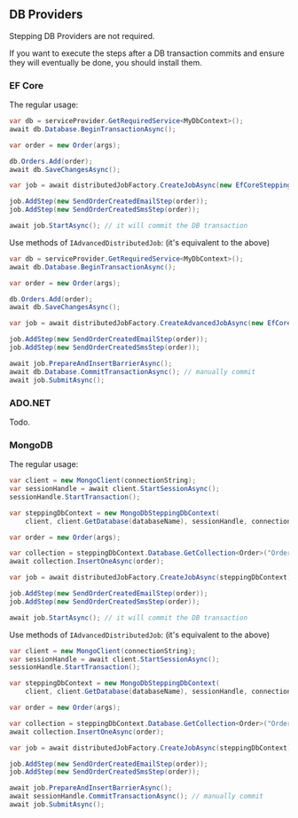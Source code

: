 ## DB Providers

Stepping DB Providers are not required.

If you want to execute the steps after a DB transaction commits and ensure they will eventually be done, you should install them.

### EF Core

The regular usage:

```csharp
var db = serviceProvider.GetRequiredService<MyDbContext>();
await db.Database.BeginTransactionAsync();

var order = new Order(args);

db.Orders.Add(order);
await db.SaveChangesAsync();

var job = await distributedJobFactory.CreateJobAsync(new EfCoreSteppingDbContext(db));

job.AddStep(new SendOrderCreatedEmailStep(order));
job.AddStep(new SendOrderCreatedSmsStep(order));

await job.StartAsync(); // it will commit the DB transaction
```

Use methods of `IAdvancedDistributedJob`: (it's equivalent to the above)

```csharp
var db = serviceProvider.GetRequiredService<MyDbContext>();
await db.Database.BeginTransactionAsync();

var order = new Order(args);

db.Orders.Add(order);
await db.SaveChangesAsync();

var job = await distributedJobFactory.CreateAdvancedJobAsync(new EfCoreSteppingDbContext(db));

job.AddStep(new SendOrderCreatedEmailStep(order));
job.AddStep(new SendOrderCreatedSmsStep(order));

await job.PrepareAndInsertBarrierAsync();
await db.Database.CommitTransactionAsync(); // manually commit
await job.SubmitAsync();
```

### ADO.NET

Todo.

### MongoDB

The regular usage:

```csharp
var client = new MongoClient(connectionString);
var sessionHandle = await client.StartSessionAsync();
sessionHandle.StartTransaction();

var steppingDbContext = new MongoDbSteppingDbContext(
    client, client.GetDatabase(databaseName), sessionHandle, connectionString);

var order = new Order(args);

var collection = steppingDbContext.Database.GetCollection<Order>("Orders");
await collection.InsertOneAsync(order);

var job = await distributedJobFactory.CreateJobAsync(steppingDbContext);

job.AddStep(new SendOrderCreatedEmailStep(order));
job.AddStep(new SendOrderCreatedSmsStep(order));

await job.StartAsync(); // it will commit the DB transaction
```

Use methods of `IAdvancedDistributedJob`: (it's equivalent to the above)

```csharp
var client = new MongoClient(connectionString);
var sessionHandle = await client.StartSessionAsync();
sessionHandle.StartTransaction();

var steppingDbContext = new MongoDbSteppingDbContext(
    client, client.GetDatabase(databaseName), sessionHandle, connectionString);

var order = new Order(args);

var collection = steppingDbContext.Database.GetCollection<Order>("Orders");
await collection.InsertOneAsync(order);

var job = await distributedJobFactory.CreateJobAsync(steppingDbContext);

job.AddStep(new SendOrderCreatedEmailStep(order));
job.AddStep(new SendOrderCreatedSmsStep(order));

await job.PrepareAndInsertBarrierAsync();
await sessionHandle.CommitTransactionAsync(); // manually commit
await job.SubmitAsync();
```